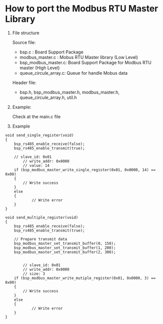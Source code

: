 # How to port the Modbus RTU Master Library

1. File structure

   Source file:

   - bsp.c : Board Support Package
   - modbus_master.c : Mobus RTU Master library (Low Level)
   - bsp_modbus_master.c: Board Support Package for Modbus RTU master (High Level)
   - queue_circule_array.c: Queue for handle Mobus data

   Header file: 

   - bsp.h, bsp_modbus_master.h, modbus_master.h, queue_circule_array.h, util.h

2. Example:

   Check at the main.c file

3. Example 

```
void send_single_register(void)
{
	bsp_rs485_enable_receive(false);
	bsp_rs485_enable_transmit(true);
	
	// slave_id: 0x01
    	// write_addr: 0x0000
    	// value: 14
	if (bsp_modbus_master_write_single_register(0x01, 0x0000, 14) == 0x00)
  	{
 		// Write success
  	}
  	else
  	{
    		// Write error
  	}
}
```

```
void send_multiple_register(void)
{
	bsp_rs485_enable_receive(false);
	bsp_rs485_enable_transmit(true);
	
	// Prepare transmit data
	bsp_modbus_master_set_transmit_buffer(0, 150);
	bsp_modbus_master_set_transmit_buffer(1, 200);
	bsp_modbus_master_set_transmit_buffer(2, 300);
		
	
    	// slave_id: 0x01
    	// write_addr: 0x0000
    	// size: 3
	if (bsp_modbus_master_write_mutiple_register(0x01, 0x0000, 3) == 0x00)
  	{
 		// Write success
  	}
  	else
  	{
    		// Write error
  	}
}
```

